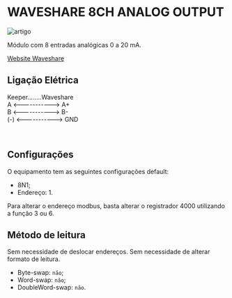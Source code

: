 # WAVESHARE 8CH ANALOG OUTPUT

![artigo](https://www.waveshare.com/media/catalog/product/cache/1/image/800x800/9df78eab33525d08d6e5fb8d27136e95/m/o/modbus-rtu-analog-input-8ch-1.jpg)

Módulo com 8 entradas analógicas 0 a 20 mA.

[Website Waveshare](https://www.waveshare.com/modbus-rtu-analog-input-8ch.htm)


## Ligação Elétrica

Keeper........Waveshare <br/>
A <-----------> A+ <br/>
B <-----------> B- <br/>
(-) <-----------> GND

<br/>

## Configurações
O equipamento tem as seguintes configurações default:
- 8N1;
- Endereço: 1.

Para alterar o endereço modbus, basta alterar o registrador 4000 utilizando a função 3 ou 6.

## Método de leitura
Sem necessidade de deslocar endereços. Sem necessidade de alterar formato de leitura.
- Byte-swap: `não`;
- Word-swap: `não`;
- DoubleWord-swap: `não`.